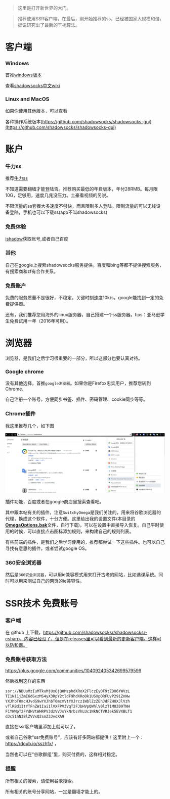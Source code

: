 
> 这里是打开新世界的大门。

> 推荐使用SSR客户端，在最后，刚开始推荐的ss，已经被国家大规模和谐，据说研究出了最新的干扰算法。

# 客户端
### Windows

首推[windows版本](https://github.com/shadowsocks/shadowsocks-windows)

查看[shadowsocks中文wiki](https://github.com/shadowsocks/shadowsocks-windows/wiki/Shadowsocks-Windows-%E4%BD%BF%E7%94%A8%E8%AF%B4%E6%98%8E)

### Linux and MacOS 

如果你使用其他版本，可以查看

各种操作系统版本[https://github.com/shadowsocks/shadowsocks-gui](https://github.com/shadowsocks/shadowsocks-gui)

# 账户

### 牛力ss

推荐[牛力ss](https://my.niuliss.com)
 
不知道需要翻墙才能登陆否。推荐购买最低的年费版本，年付28RMB。每月限10G，足够用，速度几兆没压力。土豪看视频的另说。

不限流量的ss套餐大多速度不够快，而且限制多人登陆。限制流量的可以无线设备登陆，手机也可以下载ss(app不叫shadowsocks)

### 免费体验

[ishadow](https://ishadow.404da.com/index_cn.html)获取账号,或者自己百度

### 其他

自己在google上搜索shadowsocks服务提供。百度和bing等都不提供搜索服务，有搜索商和zf有合作关系。

### 免费账户

免费的服务质量不是很好，不稳定，关键时刻速度10k/s。google能找到一定的免费提供商。

还有，我们推荐您用海外的linux服务器，自己搭建一个ss服务器。tips：亚马逊学生免费试用一年（2016年可用）。

# 浏览器

浏览器，是我们之后学习很重要的一部分，所以这部分也要认真对待。

### Google chrome

没有其他选择，首推`google浏览器`。如果你是Firefox忠实用户，推荐您转到Chrome.

自己注册一个账号，方便同步书签、插件、密码管理、cookie同步等等。

### Chrome插件

我这里推荐几个，如下图

![插件集合](img/1.png)

插件功能，百度或者在google商店里搜索查看吧。

其中跟本帖有关的插件，注意`SwitchyOmega`是我们关注的，用来将谷歌浏览器的代理，换成这个软件，十分方便。这里给出我的设置文件(本目录的 [**OmegaOptions.bak**](OmegaOptions.bak)文件，自行下载)，可以在设置中直接导入恢复。自己平时使用的时候，可以直接点击图标添加规则，来构建自己的规则列表。

有些前端的插件，是我们之后学习使用的，推荐都尝试一下这些插件。也可以自己寻找有意思的插件，或者尝试google OS。

### 360安全浏览器

然后是`360安全浏览器`，可以用ie兼容模式用来打开古老的网站，比如选课系统。同时可以用来测试自己的网页的ie兼容性。


# SSR技术 免费账号

### 客户端

在 github 上下载，https://github.com/shadowsocksr/shadowsocksr-csharp，内容已经没了，但是在releases里可以看到最新的更新客户端。这样可以防和谐。

### 免费账号获取方法

https://plus.google.com/communities/104092405342699579599

然后找到这样的东西 

```
ssr://NDUuMzIuMTkuMjUxOjQ0MzphdXRoX2FlczEyOF9tZDU6YWVzL
TI1Ni1jZmI6dGxzMS4yX3RpY2tldF9hdXRoOk1USXpORFUvP29iZnNw
YXJhbT0mcHJvdG9wYXJhbT0mcmVtYXJrcz1WblZzZEhJdFZHOXJlVzh
vTlRBd1ItYTFnZW1Iai1lVXFPV3VqT2FJbHVpQWhlV0lzT1M0Z09TNH
F1YWNpT2FYdHVtWHRPV3dzVVJsYkNrbzVhLUc1NkNCTVRJek5EVXBLT1
dJcS1hN3BlZVVxQ2smZ3JvdXA9﻿
```

直接在ssr客户端里添加上就可以了。

或者自己谷歌“ssr免费账号”，应该有好多网站都提供！这里附上一个：https://doub.io/sszhfx/ ，

当然也可以在“谷歌群组”里，购买付费的，这样相对稳定。


### 提醒

所有相关的搜索，请使用谷歌搜索。

所有相关的账号分享网站，一定是翻墙才能上的。